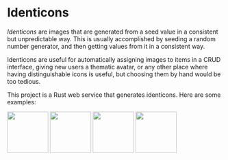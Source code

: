 # Identicons

*Identicons* are images that are generated from a seed value in a
consistent but unpredictable way. This is usually accomplished by
seeding a random number generator, and then getting values from it in
a consistent way.

Identicons are useful for automatically assigning images to items in a
CRUD interface, giving new users a thematic avatar, or any other place
where having distinguishable icons is useful, but choosing them by
hand would be too tedious.

This project is a Rust web service that generates identicons. Here are
some examples:

<a href="https://identicons.appspot.com/i/shield/v1/alpha.svg"><img src="https://identicons.appspot.com/i/shield/v1/alpha.svg" width="96"></a> <a href="https://identicons.appspot.com/i/shape/v0/beta.svg"><img src="https://identicons.appspot.com/i/shield/v0/beta.svg" width="96"></a> <a href="https://identicons.appspot.com/i/shield/v1/gamma.svg"><img src="https://identicons.appspot.com/i/shield/v1/gamma.svg" width="96"></a> <a href="https://identicons.appspot.com/i/shape/v0/delta.svg"><img src="https://identicons.appspot.com/i/shield/v0/delta.svg" width="96"></a>

